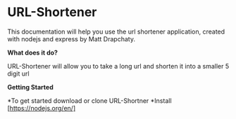 # **URL-Shortener**

This documentation will help you use the url shortener application, created with nodejs and express by Matt Drapchaty.

**What does it do?**

URL-Shortener will allow you to take a long url and shorten it into a smaller 5 digit url

**Getting Started**

*To get started download or clone URL-Shortner
*Install [https://nodejs.org/en/] 